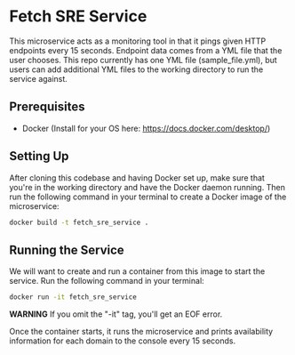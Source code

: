 # Fetch SRE Service

This microservice acts as a monitoring tool in that it pings given HTTP endpoints every 15 seconds.
Endpoint data comes from a YML file that the user chooses.
This repo currently has one YML file (sample_file.yml), but users can add
additional YML files to the working directory to run the service against.

## Prerequisites

- Docker (Install for your OS here: https://docs.docker.com/desktop/)


## Setting Up

After cloning this codebase and having Docker set up, make sure that you're in the working directory and have the Docker daemon running.
Then run the following command in your terminal to create a Docker image of the microservice:

```bash
docker build -t fetch_sre_service .
```


## Running the Service

We will want to create and run a container from this image to start the service. Run the following command in your terminal:

```bash
docker run -it fetch_sre_service
```
**WARNING**
If you omit the "-it" tag, you'll get an EOF error.


Once the container starts, it runs the microservice and prints availability information for each domain to the console every 15 seconds.
